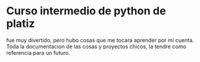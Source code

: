 # Curso intermedio de python de platiz

fue muy divertido, pero hubo cosas que me tocara aprender por mi cuenta.
Toda la documentacion de las cosas y proyectos chicos, la tendre como referencia
para un futuro.

